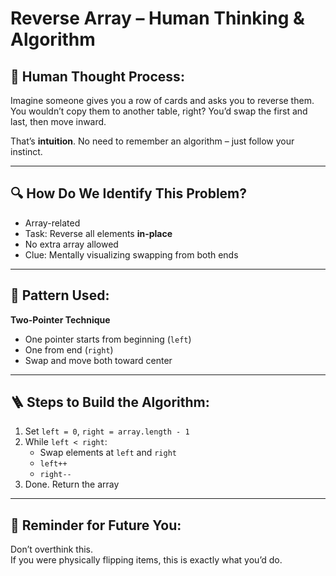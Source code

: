 # Reverse Array – Human Thinking & Algorithm

## 🧠 Human Thought Process:

Imagine someone gives you a row of cards and asks you to reverse them.  
You wouldn’t copy them to another table, right? You’d swap the first and last, then move inward.

That’s **intuition**. No need to remember an algorithm – just follow your instinct.

---

## 🔍 How Do We Identify This Problem?

- Array-related
- Task: Reverse all elements **in-place**
- No extra array allowed
- Clue: Mentally visualizing swapping from both ends

---

## 🔧 Pattern Used:
**Two-Pointer Technique**

- One pointer starts from beginning (`left`)
- One from end (`right`)
- Swap and move both toward center

---

## 🪜 Steps to Build the Algorithm:

1. Set `left = 0`, `right = array.length - 1`
2. While `left < right`:
   - Swap elements at `left` and `right`
   - `left++`
   - `right--`
3. Done. Return the array

---

## 🧠 Reminder for Future You:

Don’t overthink this.  
If you were physically flipping items, this is exactly what you’d do.